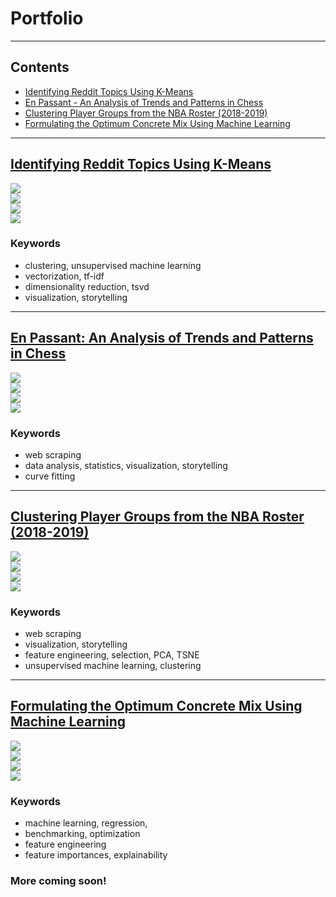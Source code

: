 # Portfolio
---

## Contents

* [Identifying Reddit Topics Using K-Means](#redditminiproject)
* [En Passant - An Analysis of Trends and Patterns in Chess](#enpassantproject)
* [Clustering Player Groups from the NBA Roster (2018-2019)](#nbaplayerclusters)
* [Formulating the Optimum Concrete Mix Using Machine Learning](#concretenonlinear)


---
<a name="redditminiproject"></a>
## [Identifying Reddit Topics Using K-Means](/pages/redditminiproject.md)

<div class="gridwrapper">
  <div class="one"><img src="images/redditminiproject/dim_redux_1.jpg?raw=true"/></div>
  <div class="two"><img src="images/redditminiproject/clustering_1.jpg?raw=true"/></div>
  <div class="three"><img src="images/redditminiproject/internal_val_1.jpg?raw=true"/></div>
  <div class="four"><img src="images/redditminiproject/reddit_wordcloud_1.jpg?raw=true"/></div>
</div>

### Keywords
* clustering, unsupervised machine learning
* vectorization, tf-idf
* dimensionality reduction, tsvd
* visualization, storytelling

---
<a name="enpassantproject"></a>
## [En Passant: An Analysis of Trends and Patterns in Chess](/pages/enpassantproject.md)

<div class="gridwrapper">
  <div class="one"><img src="images/enpassantproject/fidescatter.png?raw=true"/></div>
  <div class="two"><img src="images/enpassantproject/heatmap1.png?raw=true"/></div>
  <div class="three"><img src="images/enpassantproject/chess_openings.png?raw=true"/></div>
  <div class="four"><img src="images/enpassantproject/wordcloudpawn.png?raw=true"/></div>
</div>

### Keywords
* web scraping
* data analysis, statistics, visualization, storytelling
* curve fitting

---
<a name="nbaplayerclusters"></a>
## [Clustering Player Groups from the NBA Roster (2018-2019)](/pages/nbaplayerclusters.md)

<div class="gridwrapper">
  <div class="one"><img src="images/nbaplayerclusters/boxplots.png?raw=true"/></div>
  <div class="two"><img src="images/nbaplayerclusters/clustering.png?raw=true"/></div>
  <div class="three"><img src="images/nbaplayerclusters/PCA.png?raw=true"/></div>
  <div class="four"><img src="images/nbaplayerclusters/varcorrels.png?raw=true"/></div>
</div>

### Keywords
* web scraping
* visualization, storytelling
* feature engineering, selection, PCA, TSNE
* unsupervised machine learning, clustering

---
<a name="concretenonlinear"></a>
## [Formulating the Optimum Concrete Mix Using Machine Learning](/pages/concretenonlinear.md)

<div class="gridwrapper">
  <div class="one"><img src="images/concretenonlinear/correlations.png?raw=true"/></div>
  <div class="two"><img src="images/concretenonlinear/benchmarks.png?raw=true"/></div>
  <div class="three"><img src="images/concretenonlinear/mix_economy.jpg?raw=true"/></div>
  <div class="four"><img src="images/concretenonlinear/feature_importances.png?raw=true"/></div>
</div>

### Keywords
* machine learning, regression, 
* benchmarking, optimization
* feature engineering
* feature importances, explainability

### More coming soon!